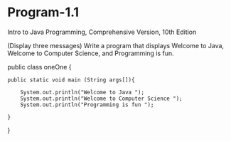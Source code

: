 # Program-1.1
Intro to Java Programming, Comprehensive Version, 10th Edition

(Display three messages) Write a program that displays Welcome to Java, Welcome to Computer Science, and Programming is fun.

public class oneOne {
	
	public static void main (String args[]){
		
		System.out.println("Welcome to Java ");
		System.out.println("Welcome to Computer Science ");
		System.out.println("Programming is fun ");
		
	}
}
